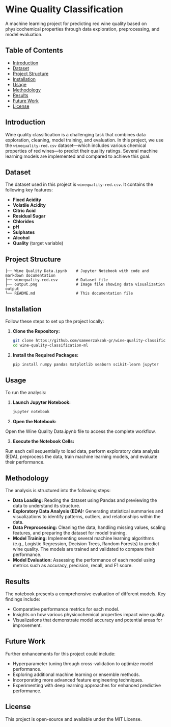# Wine Quality Classification

A machine learning project for predicting red wine quality based on physicochemical properties through data exploration, preprocessing, and model evaluation.

## Table of Contents

- [Introduction](#introduction)
- [Dataset](#dataset)
- [Project Structure](#project-structure)
- [Installation](#installation)
- [Usage](#usage)
- [Methodology](#methodology)
- [Results](#results)
- [Future Work](#future-work)
- [License](#license)

## Introduction

Wine quality classification is a challenging task that combines data exploration, cleaning, model training, and evaluation. In this project, we use the `winequality-red.csv` dataset—which includes various chemical properties of red wines—to predict their quality ratings. Several machine learning models are implemented and compared to achieve this goal.

## Dataset

The dataset used in this project is `winequality-red.csv`. It contains the following key features:
- **Fixed Acidity**
- **Volatile Acidity**
- **Citric Acid**
- **Residual Sugar**
- **Chlorides**
- **pH**
- **Sulphates**
- **Alcohol**
- **Quality** (target variable)

## Project Structure

```plaintext
├── Wine Quality Data.ipynb    # Jupyter Notebook with code and markdown documentation
├── winequality-red.csv        # Dataset file
├── output.png                 # Image file showing data visualization output
└── README.md                  # This documentation file
```

## Installation

Follow these steps to set up the project locally:

1. **Clone the Repository:**
    ```bash
    git clone https://github.com/sameerzakzak-gr/wine-quality-classification-ml.git
    cd wine-quality-classification-ml

2. **Install the Required Packages:**
    ```bash
    pip install numpy pandas matplotlib seaborn scikit-learn jupyter

## Usage

To run the analysis:
1. **Launch Jupyter Notebook:**
    ```bash
    jupyter notebook

2. **Open the Notebook:**

Open the Wine Quality Data.ipynb file to access the complete workflow.

3. **Execute the Notebook Cells:**

Run each cell sequentially to load data, perform exploratory data analysis (EDA), preprocess the data, train machine learning models, and evaluate their performance.

## Methodology
The analysis is structured into the following steps:
- **Data Loading:**
Reading the dataset using Pandas and previewing the data to understand its structure.
- **Exploratory Data Analysis (EDA):**
Generating statistical summaries and visualizations to identify patterns, outliers, and relationships within the data.
- **Data Preprocessing:**
Cleaning the data, handling missing values, scaling features, and preparing the dataset for model training.
- **Model Training:**
Implementing several machine learning algorithms (e.g., Logistic Regression, Decision Trees, Random Forests) to predict wine quality.
The models are trained and validated to compare their performance.
- **Model Evaluation:**
Assessing the performance of each model using metrics such as accuracy, precision, recall, and F1 score.

## Results
The notebook presents a comprehensive evaluation of different models. Key findings include:

- Comparative performance metrics for each model.
- Insights on how various physicochemical properties impact wine quality.
- Visualizations that demonstrate model accuracy and potential areas for improvement.

## Future Work
Further enhancements for this project could include:

- Hyperparameter tuning through cross-validation to optimize model performance.
- Exploring additional machine learning or ensemble methods.
- Incorporating more advanced feature engineering techniques.
- Experimenting with deep learning approaches for enhanced predictive performance.

## License
This project is open-source and available under the MIT License.
